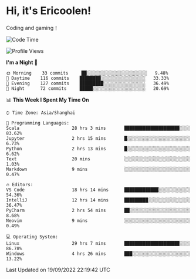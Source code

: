 # Hi, it's Ericoolen!
Coding and gaming！

<!--START_SECTION:waka-->
![Code Time](http://img.shields.io/badge/Code%20Time-399%20hrs%2043%20mins-blue)

![Profile Views](http://img.shields.io/badge/Profile%20Views-0-blue)

**I'm a Night 🦉** 

```text
🌞 Morning    33 commits     ██░░░░░░░░░░░░░░░░░░░░░░░   9.48% 
🌆 Daytime    116 commits    ████████░░░░░░░░░░░░░░░░░   33.33% 
🌃 Evening    127 commits    █████████░░░░░░░░░░░░░░░░   36.49% 
🌙 Night      72 commits     █████░░░░░░░░░░░░░░░░░░░░   20.69%

```


📊 **This Week I Spent My Time On** 

```text
⌚︎ Time Zone: Asia/Shanghai

💬 Programming Languages: 
Scala                    28 hrs 3 mins       █████████████████████░░░░   83.62% 
Jupyter                  2 hrs 15 mins       █░░░░░░░░░░░░░░░░░░░░░░░░   6.73% 
Python                   2 hrs 13 mins       █░░░░░░░░░░░░░░░░░░░░░░░░   6.62% 
Text                     20 mins             ░░░░░░░░░░░░░░░░░░░░░░░░░   1.03% 
Markdown                 9 mins              ░░░░░░░░░░░░░░░░░░░░░░░░░   0.47%

🔥 Editors: 
VS Code                  18 hrs 14 mins      █████████████░░░░░░░░░░░░   54.36% 
IntelliJ                 12 hrs 14 mins      █████████░░░░░░░░░░░░░░░░   36.47% 
PyCharm                  2 hrs 54 mins       ██░░░░░░░░░░░░░░░░░░░░░░░   8.68% 
Neovim                   9 mins              ░░░░░░░░░░░░░░░░░░░░░░░░░   0.49%

💻 Operating System: 
Linux                    29 hrs 7 mins       █████████████████████░░░░   86.78% 
Windows                  4 hrs 26 mins       ███░░░░░░░░░░░░░░░░░░░░░░   13.22%

```


 Last Updated on 19/09/2022 22:19:42 UTC
<!--END_SECTION:waka-->


